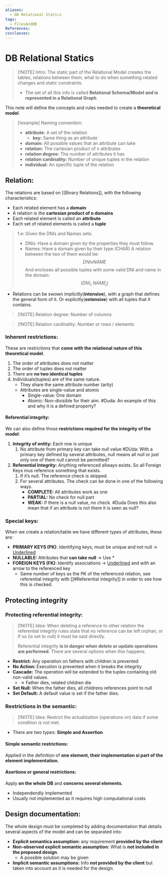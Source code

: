 ```yaml
---
aliases:
  - DB Relational Statics
tags:
  - FilesAndDB
References: 
cssclasses:
---
```

# DB Relational Statics

> [!NOTE] Intro: 
> The static part of the Relational Model creates the tables, relations between them, what to do when something related changes and static constraints.
> + The set of all this info is called **Relational Schema/Model and is represented in a Relational Graph**

This note will define the concepts and rules needed to create a **theoretical model**.


> [!example] Naming convention: 
> + **attribute:** A set of the relation
> 	+ **key:** Same thing as an attribute
> + **domain:** All possible values that an attribute can take
> + **relation:** The cartesian product of n attributes 
> + **relation degree:** The number of attributes it has
> + **relation cardinality:** Number of unique tuples in the relation
> + **individual:** An specific tuple of the relation
>

## Relation:
The relations are based on [[Binary Relations]], with the following characteristics:

+ Each related element has a **domain**
+ A relation is the **cartesian product of n domains**
+ Each related element is called an **attribute**
+ Each set of related elements is called a **tuple**

> f.e: Given the DNIs and Names sets: 
> + DNIs: Have a domain given by the properties they must follow.
> + Names: Have a domain given by their type (CHAR)
> A relation between the two of them would be: 
> $$DNI x NAME$$
> And encloses all possible tuples with some valid DNI and name in the domain: 
> $$ (DNI_i, NAME_j) $$
> 

+ Relations can be swown implicitly(**intensive**), with a graph that defines the general form of it. Or explicitly(**extensive**) with all tuples that it contains. 

> [!NOTE] Relation degree: 
> Number of columns


> [!NOTE] Relation cardinality: 
> Number or rows / elements 

### Inherent restrictions:
These are restrictions that **come with the relational nature of this theoretical model.**
1. The order of attributes does not matter
2. The order of tuples does not matter
3. There are **no two identical tuples**
4. Individuals(tuples) are of the same nature.
	* They share the same attribute number (arity)
   + Attributes are single-value and atomic
	   + Single-value: One domain
	   + Atomic: Non-divisible for their aim. #Duda: An example of this and why it is a defined property?
#### Referential integrity:
We can also define those **restrictions required for the integrity of the model**:
1. **Integrity of entity:** Each row is unique
	1. No attribute from primary key can take null value #DUda: With a primary key defined by several attributes, null means all null or just only one of them null cannot be permitted?
2. **Referential Integrity:** Anything referenced allways exists. So all Foreign Keys mus reference something that exists. 
	1. If it’s null. The reference check is skipped. 
	2. For several attributes. The check can be done in one of the following ways.
	   + **COMPLETE:** All attributes work as one
	   + **PARTIAL:** No check for null part
	   + **WEAK:** If there is a null value, no check. #Duda Does this also mean that if an attribute is not there it is seen as null?
	

### Special keys:
When we create a relation/table we have different types of attributes, these are:

+ **PRIMARY KEYS (PK)**: Identifying keys, must be unique and not null → <u>Underlined</u> 
+ **NULLABLE:** Attributes that **can take null** → Use *
+ **FOREIGN KEYS (FK)**: Identify associations → <u>Underlined</u> and with an arrow to the referenced key
	+ Same number of keys as the PK of the referenced relation, see referential integrity with [[#Referential integrity]] in order to see how this is checked.

## Protecting integrity 

### Protecting referential integrity:
> [!NOTE] Idea: 
> When deleting a reference to other relation the referential integrity rules state that no reference can be left orphan, or if so (is set to null) it must be said directly. 
> 
> Referential integrity **is in danger when delete or update operations are performed**. There are several options when this happens. 

+ **Restrict:** Any operation on fathers with children is prevented
+ **No Action:** Execution is prevented when it breaks the integrity
+ **Cascade:** The operation will be extended to the tuples containing old non-valid values.
	+ → Father dies, related  children die
+ **Set Null:** When the father dies, all childrens references point to null
+ **Set Default:** A default value is set if the father dies.

### Restrictions in the semantic:

> [!NOTE] Idea: 
> Restrict the actualization (operations on) data if some condition is not met.

+ There are two types: **Simple and Assertion**

#### Simple semantic restrictions:
Applied in the definition of **one element, their implementation si part of the element implementation.** 

#### Asertions or general restrictions:
Apply **on the whole DB** and **concerns several elements.**
+ Independendly implemented
+ Usually not implemented as it requires high computational costs

## Design documentation:
The whole design must be completed by adding documentation that details several aspects of the model and can be separated into:

+ **Explicit semantica assumption:** any requirement **provided by the client** 
+ **Non-observed explicit semantic assumption:** What is **not included in the proposed design**.
	+ A possible solution may be given 
+ **Implicit semantic assumptions:** Info **not provided by the client** but taken into account as it is needed for the design.